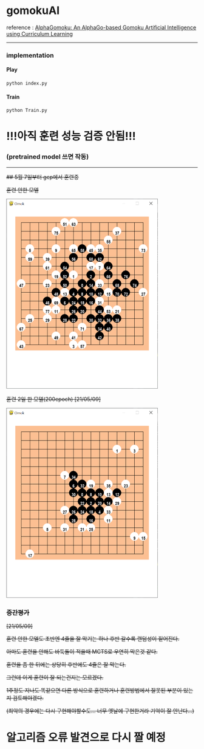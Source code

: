# gomokuAI

reference : [AlphaGomoku: An AlphaGo-based Gomoku Artificial Intelligence using Curriculum Learning](https://arxiv.org/pdf/1809.10595, "alpha gomoku")

***

### implementation

#### Play

```
python index.py
```

#### Train

```
python Train.py
```

# !!!아직 훈련 성능 검증 안됨!!!
### (pretrained model 쓰면 작동)

---
<strike>
## 5월 7일부터 gcp에서 훈련중

훈련 안한 모델

<img src="img/no_trained.png" height = "500">

훈련 2일 한 모델(200epoch) [21/05/09]

<img src="img/trained1.png" height = "500">


### 중간평가

[21/05/09]

훈련 안한 모델도 초반엔 4줄을 잘 막기는 하나 후반 갈수록 랜덤성이 짙어진다.

아마도 훈련을 안해도 바둑돌이 적을때 MCTS로 우연히 막은것 같다.

훈련을 좀 한 뒤에는 상당히 후반에도 4줄은 잘 막는다.

그런데 이게 훈련이 잘 되는건지는 모르겠다.

1주정도 지나도 똑같으면 다른 방식으로 훈련하거나 훈련방법에서 잘못된 부분이 있는지 검토해야겠다.

(최악의 경우에는 다시 구현해야할수도... 너무 옛날에 구현한거라 기억이 잘 안난다...)

</strike>

# 알고리즘 오류 발견으로 다시 짤 예정
